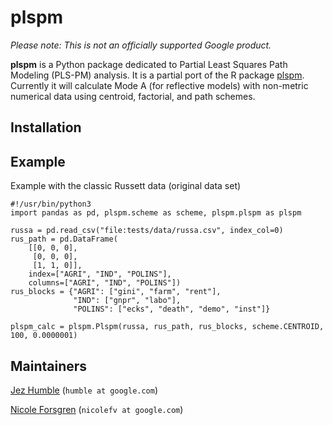 # plspm

_Please note: This is not an officially supported Google product._

**plspm** is a Python package dedicated to Partial Least Squares Path Modeling (PLS-PM) analysis. It is a partial port of the R package [plspm](https://github.com/gastonstat/plspm). Currently it will calculate Mode A (for reflective models) with non-metric numerical data using centroid, factorial, and path schemes.

## Installation

## Example

Example with the classic Russett data (original data set)

```
#!/usr/bin/python3
import pandas as pd, plspm.scheme as scheme, plspm.plspm as plspm

russa = pd.read_csv("file:tests/data/russa.csv", index_col=0)
rus_path = pd.DataFrame(
    [[0, 0, 0],
     [0, 0, 0],
     [1, 1, 0]],
    index=["AGRI", "IND", "POLINS"],
    columns=["AGRI", "IND", "POLINS"])
rus_blocks = {"AGRI": ["gini", "farm", "rent"],
              "IND": ["gnpr", "labo"],
              "POLINS": ["ecks", "death", "demo", "inst"]}

plspm_calc = plspm.Plspm(russa, rus_path, rus_blocks, scheme.CENTROID, 100, 0.0000001)
```

## Maintainers

[Jez Humble](https://continuousdelivery.com/)
  (`humble at google.com`)
  
[Nicole Forsgren](https://nicolefv.com/)
  (`nicolefv at google.com`)
